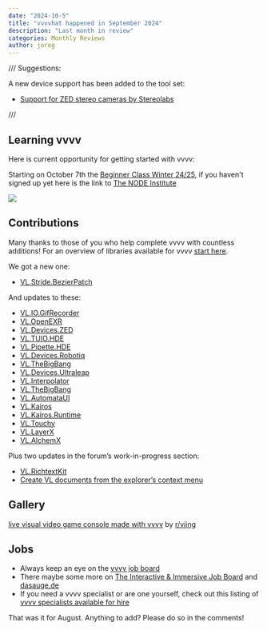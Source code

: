 ```yaml
---
date: "2024-10-5"
title: "vvvvhat happened in September 2024"
description: "Last month in review"
categories: Monthly Reviews
author: joreg
---
```

///
Suggestions:

A new device support has been added to the tool set:
* [Support for ZED stereo cameras by Stereolabs](https://visualprogramming.net/blog/2024/introducing-support-for-zed-stereo-cameras-by-stereolabs/)

///

## Learning vvvv

Here is current opportunity for getting started with vvvv:

Starting on October 7th the [Beginner Class Winter 24/25](https://visualprogramming.net/blog/2024/vvvv-beginner-class-winter-24/25/), if you haven't signed up yet here is the link to [The NODE Institute](https://thenodeinstitute.org/courses/ws24-5-vvvv-beginners-class/) 

![](WS24_VVVV_Beginner.jpg)


## Contributions
Many thanks to those of you who help complete vvvv with countless additions! For an overview of libraries available for vvvv [start here](https://thegraybook.vvvv.org/reference/libraries/overview.html).

We got a new one:
- [VL.Stride.BezierPatch](https://www.nuget.org/packages/VL.Stride.BezierPatch)
  
And updates to these:
- [VL.IO.GifRecorder](https://www.nuget.org/packages/VL.IO.GifRecorder)
- [VL.OpenEXR](https://www.nuget.org/packages/VL.OpenEXR)
- [VL.Devices.ZED](https://www.nuget.org/packages/VL.Devices.ZED)
- [VL.TUIO.HDE](https://www.nuget.org/packages/VL.TUIO.HDE)
- [VL.Pipette.HDE](https://www.nuget.org/packages/VL.Pipette.HDE)
- [VL.Devices.Robotiq](https://www.nuget.org/packages/VL.Devices.Robotiq)
- [VL.TheBigBang](https://www.nuget.org/packages/VL.TheBigBang)
- [VL.Devices.Ultraleap](https://www.nuget.org/packages/VL.Devices.Ultraleap)
- [VL.Interpolator](https://www.nuget.org/packages/VL.Interpolator)
- [VL.TheBigBang](https://www.nuget.org/packages/VL.TheBigBang)
- [VL.AutomataUI](https://www.nuget.org/packages/VL.AutomataUI)
- [VL.Kairos](https://www.nuget.org/packages/VL.Kairos)
- [VL.Kairos.Runtime](https://www.nuget.org/packages/VL.Kairos.Runtime)
- [VL.Touchy](https://www.nuget.org/packages/VL.Touchy)
- [VL.LayerX](https://www.nuget.org/packages/VL.LayerX)
- [VL.AlchemX](https://www.nuget.org/packages/VL.AlchemX)



Plus two updates in the forum’s work-in-progress section:
- [VL.RichtextKit](https://discourse.vvvv.org/t/vl-richtextkit/19883/20)
- [Create VL documents from the explorer’s context menu](https://discourse.vvvv.org/t/create-vl-documents-from-the-explorers-context-menu/22141)

## Gallery

[live visual video game console made with vvvv](https://www.reddit.com/r/vjing/comments/1fhf3mv/live_visual_video_game_console_made_with_vvvv/) by [r/vjing](https://www.reddit.com/r/vjing/)
  
## Jobs
- Always keep an eye on the [vvvv job board](https://discourse.vvvv.org/c/jobs)
- There maybe some more on [The Interactive & Immersive Job Board](https://jobs.interactiveimmersive.io/?s=vvvv&post_type=job_listing&orderby=date) and [dasauge.de](https://dasauge.de/sta/Vvvv/)
- If you need a vvvv specialist or are one yourself, check out this listing of [vvvv specialists available for hire](https://vvvv.org/documentation/vvvv-specialists-available-for-hire)

That was it for August. Anything to add? Please do so in the comments!